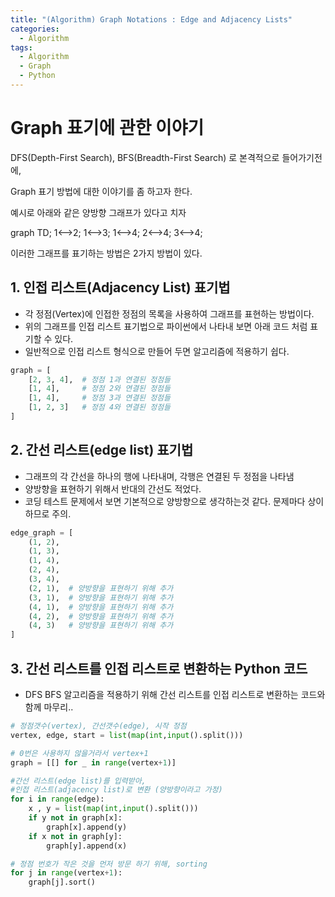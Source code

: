 ```yaml
---
title: "(Algorithm) Graph Notations : Edge and Adjacency Lists"
categories:
  - Algorithm
tags:
  - Algorithm
  - Graph
  - Python
---
```


# Graph 표기에 관한 이야기

DFS(Depth-First Search), BFS(Breadth-First Search) 로 본격적으로 들어가기전에,

Graph 표기 방법에 대한 이야기를 좀 하고자 한다.

예시로 아래와 같은 양방향 그래프가 있다고 치자

<div class="mermaid"> 
    graph TD;
        1<-->2;
        1<-->3;
        1<-->4;
        2<-->4;
        3<-->4;
</div>

이러한 그래프를 표기하는 방법은 2가지 방법이 있다.

## 1. 인접 리스트(Adjacency List) 표기법
- 각 정점(Vertex)에 인접한 정점의 목록을 사용하여 그래프를 표현하는 방법이다.
- 위의 그래프를 인접 리스트 표기법으로 파이썬에서 나타내 보면 아래 코드 처럼 표기할 수 있다.
- 일반적으로 인접 리스트 형식으로 만들어 두면 알고리즘에 적용하기 쉽다.

```python
graph = [
    [2, 3, 4],  # 정점 1과 연결된 정점들
    [1, 4],     # 정점 2와 연결된 정점들
    [1, 4],     # 정점 3과 연결된 정점들
    [1, 2, 3]   # 정점 4와 연결된 정점들
]
```

## 2. 간선 리스트(edge list) 표기법
- 그래프의 각 간선을 하나의 행에 나타내며, 각행은 연결된 두 정점을 나타냄
- 양방향을 표현하기 위해서 반대의 간선도 적었다. 
- 코딩 테스트 문제에서 보면 기본적으로 양방향으로 생각하는것 같다. 문제마다 상이하므로 주의.

```python
edge_graph = [
    (1, 2),
    (1, 3),
    (1, 4),
    (2, 4),
    (3, 4),
    (2, 1),  # 양방향을 표현하기 위해 추가
    (3, 1),  # 양방향을 표현하기 위해 추가
    (4, 1),  # 양방향을 표현하기 위해 추가
    (4, 2),  # 양방향을 표현하기 위해 추가
    (4, 3)   # 양방향을 표현하기 위해 추가
]
```

## 3. 간선 리스트를 인접 리스트로 변환하는 Python 코드
- DFS BFS 알고리즘을 적용하기 위해 간선 리스트를 인접 리스트로 변환하는 코드와 함께 마무리..

```python
# 정점갯수(vertex), 간선갯수(edge), 시작 정점 
vertex, edge, start = list(map(int,input().split()))

# 0번은 사용하지 않을거라서 vertex+1
graph = [[] for _ in range(vertex+1)]

#간선 리스트(edge list)를 입력받아,
#인접 리스트(adjacency list)로 변환 (양방향이라고 가정)
for i in range(edge):
    x , y = list(map(int,input().split()))
    if y not in graph[x]:
        graph[x].append(y)
    if x not in graph[y]:
        graph[y].append(x)

# 정점 번호가 작은 것을 먼저 방문 하기 위해, sorting
for j in range(vertex+1):
    graph[j].sort()
```